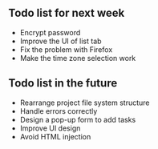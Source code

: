 ## Todo list for next week
- Encrypt password 
- Improve the UI of list tab
- Fix the problem with Firefox
- Make the time zone selection work

## Todo list in the future 
- Rearrange project file system structure
- Handle errors correctly
- Design a pop-up form to add tasks
- Improve UI design
- Avoid HTML injection


